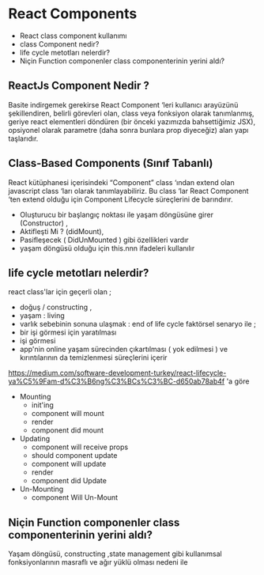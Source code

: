 # React Components

- React class component kullanımı
- class Component nedir?
- life cycle metotları nelerdir?
- Niçin Function componenler class componenterinin yerini aldı?

## ReactJs Component Nedir ?

Basite indirgemek gerekirse React Component ‘leri kullanıcı arayüzünü şekillendiren, belirli görevleri olan, class veya fonksiyon olarak tanımlanmış, geriye react elementleri döndüren (bir önceki yazımızda bahsettiğimiz JSX), opsiyonel olarak parametre (daha sonra bunlara prop diyeceğiz) alan yapı taşlarıdır.

## Class-Based Components  (Sınıf Tabanlı)

React kütüphanesi içerisindeki “Component” class ‘ından extend olan javascript class ‘ları olarak tanımlayabiliriz. Bu class ‘lar React Component ‘ten extend olduğu için Component Lifecycle süreçlerini de barındırır.

* Oluşturucu bir başlangıç noktası ile yaşam döngüsüne girer (Constructor) , 
* Aktifleşti Mi ? (didMount), 
* Pasifleşecek ( DidUnMounted ) gibi özellikleri vardır
* yaşam döngüsü olduğu için this.nnn ifadeleri kullanılır


## life cycle metotları nelerdir?

react class'lar için geçerli olan ;
* doğuş / constructing , 
* yaşam : living
* varlık sebebinin sonuna ulaşmak : end of life cycle
faktörsel senaryo ile ; 
* bir işi görmesi için yaratılması
* işi görmesi
* app'nin online yaşam sürecinden çıkartılması ( yok edilmesi ) ve   kırıntılarının da temizlenmesi süreçlerini içerir

https://medium.com/software-development-turkey/react-lifecycle-ya%C5%9Fam-d%C3%B6ng%C3%BCs%C3%BC-d650ab78ab4f 'a göre

* Mounting
   * init'ing
   * component will mount
   * render
   * component did mount
* Updating
   * component will receive props
   * should component update
   * component will update
   * render
   * component did Update
* Un-Mounting
   * component Will Un-Mount



## Niçin Function componenler class componenterinin yerini aldı?
   Yaşam döngüsü, constructing ,state management gibi kullanımsal fonksiyonlarının masraflı ve ağır yüklü olması nedeni ile


